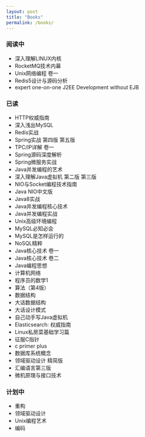 ```yaml
---
layout: post
title: "Books"
permalink: /books/
---
```


### 阅读中

+ 深入理解LINUX内核
+ RocketMQ技术内幕
+ Unix网络编程 卷一
+ Redis5设计与源码分析
+ expert one-on-one J2EE Development without EJB

### 已读

+ HTTP权威指南
+ 深入浅出MySQL
+ Redis实战
+ Spring实战 第四版 第五版
+ TPC/IP详解 卷一
+ Spring源码深度解析
+ Spring微服务实战
+ Java并发编程的艺术
+ 深入理解Java虚拟机 第二版 第三版
+ NIO与Socket编程技术指南
+ Java NIO中文版
+ Java8实战
+ Java并发编程核心技术
+ Java并发编程实战
+ Unix高级环境编程
+ MySQL必知必会
+ MySQL是怎样运行的
+ NoSQL精粹
+ Java核心技术 卷一
+ Java核心技术 卷二
+ Java编程思想
+ 计算机网络
+ 程序员的数学1
+ 算法（第4版）
+ 数据结构
+ 大话数据结构
+ 大话设计模式
+ 自己动手写Java虚拟机
+ Elasticsearch: 权威指南
+ Linux私房菜基础学习篇
+ 征服C指针
+ c primer plus
+ 数据库系统概念
+ 领域驱动设计 精简版
+ 汇编语言第三版
+ 微机原理与接口技术

### 计划中

+ 重构
+ 领域驱动设计
+ Unix编程艺术
+ 编码